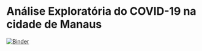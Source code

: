 # Análise Exploratória do COVID-19 na cidade de Manaus

[![Binder](https://mybinder.org/badge_logo.svg)](https://mybinder.org/v2/gh/gabellon/Covid_19_Manaus/master?urlpath=lab)


